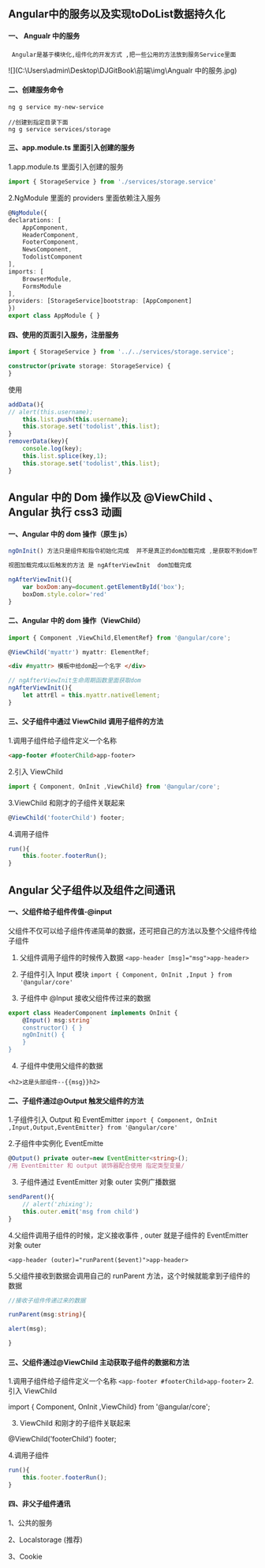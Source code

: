 ## Angular中的服务以及实现toDoList数据持久化

#### 一、 Angualr 中的服务



```
 Angular是基于模块化,组件化的开发方式 ,把一些公用的方法放到服务Service里面
```

![](C:\Users\admin\Desktop\DJGitBook\前端\img\Angualr 中的服务.jpg)

#### 二、创建服务命令

```nginx
ng g service my-new-service 

//创建到指定目录下面
ng g service services/storage
```

#### 三、app.module.ts 里面引入创建的服务
1.app.module.ts 里面引入创建的服务

```typescript
import { StorageService } from './services/storage.service'
```
2.NgModule 里面的 providers 里面依赖注入服务

```typescript
@NgModule({
declarations: [
	AppComponent,
	HeaderComponent,
	FooterComponent,
	NewsComponent,
	TodolistComponent
],
imports: [
	BrowserModule,
	FormsModule
],
providers: [StorageService]bootstrap: [AppComponent]
})
export class AppModule { }
```

#### 四、使用的页面引入服务，注册服务
```typescript
import { StorageService } from '../../services/storage.service';
```

```typescript
constructor(private storage: StorageService) {
}
```


使用

```typescript
addData(){
// alert(this.username);
	this.list.push(this.username);
	this.storage.set('todolist',this.list);
}
removerData(key){
	console.log(key);
	this.list.splice(key,1);
	this.storage.set('todolist',this.list);
}
```

## Angular 中的 Dom 操作以及 @ViewChild 、 Angular 执行 css3 动画 

#### 一、Angular 中的 dom 操作（原生 js）

```javascript
ngOnInit() 方法只是组件和指令初始化完成  并不是真正的dom加载完成 ,是获取不到dom节点的

视图加载完成以后触发的方法 是 ngAfterViewInit  dom加载完成
```

```javascript
ngAfterViewInit(){
	var boxDom:any=document.getElementById('box');
	boxDom.style.color='red'
}
```



####  二、Angular 中的 dom 操作（ViewChild）


```typescript
import { Component ,ViewChild,ElementRef} from '@angular/core';
```

```typescript
@ViewChild('myattr') myattr: ElementRef;
```

```html
<div #myattr> 模板中给dom起一个名字 </div>
```

```typescript
// ngAfterViewInit生命周期函数里面获取dom
ngAfterViewInit(){
	let attrEl = this.myattr.nativeElement;
}
```

#### 三、父子组件中通过 ViewChild 调用子组件的方法 

1.调用子组件给子组件定义一个名称 

```html
<app-footer #footerChild>app-footer> 
```

2.引入 ViewChild 

```typescript
import { Component, OnInit ,ViewChild} from '@angular/core'; 
```

3.ViewChild 和刚才的子组件关联起来 

```typescript
@ViewChild('footerChild') footer; 
```

4.调用子组件 

```typescript
run(){ 
	this.footer.footerRun(); 
}
```



## Angular  父子组件以及组件之间通讯

#### 一、父组件给子组件传值-@input

父组件不仅可以给子组件传递简单的数据，还可把自己的方法以及整个父组件传给子组件

1. 父组件调用子组件的时候传入数据
`<app-header [msg]="msg">app-header>`
2. 子组件引入 Input 模块
`import { Component, OnInit ,Input } from '@angular/core'`

3. 子组件中 @Input 接收父组件传过来的数据
```typescript
export class HeaderComponent implements OnInit {
	@Input() msg:string`
	constructor() { } 
	ngOnInit() { 
	} 
}
```

4. 子组件中使用父组件的数据 

`<h2>这是头部组件--{{msg}}h2>` 

#### 二、子组件通过@Output 触发父组件的方法 

1.子组件引入 Output 和 EventEmitter
`import { Component, OnInit ,Input,Output,EventEmitter} from '@angular/core'`

2.子组件中实例化 EventEmitte

```typescript
@Output() private outer=new EventEmitter<string>();
/用 EventEmitter 和 output 装饰器配合使用 指定类型变量/
```

3. 子组件通过 EventEmitter 对象 outer 实例广播数据

```typescript
sendParent(){
	// alert('zhixing');
	this.outer.emit('msg from child')
}
```

4.父组件调用子组件的时候，定义接收事件 , outer 就是子组件的 EventEmitter 对象 outer 

`<app-header (outer)="runParent($event)">app-header> `

5.父组件接收到数据会调用自己的 runParent 方法，这个时候就能拿到子组件的数据 

```typescript
//接收子组件传递过来的数据 

runParent(msg:string){ 

alert(msg); 

} 
```

#### 三、父组件通过@ViewChild 主动获取子组件的数据和方法 

1.调用子组件给子组件定义一个名称
`<app-footer #footerChild>app-footer>`
2. 引入 ViewChild

import { Component, OnInit ,ViewChild} from '@angular/core'; 

3. ViewChild 和刚才的子组件关联起来 

@ViewChild('footerChild') footer; 

4.调用子组件 

```typescript
run(){ 
	this.footer.footerRun(); 
} 
```



#### 四、非父子组件通讯 

1、公共的服务 

2、Localstorage (推荐) 

3、Cookie